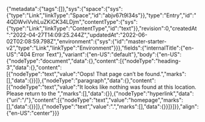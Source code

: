 {"metadata":{"tags":[]},"sys":{"space":{"sys":{"type":"Link","linkType":"Space","id":"abjv67t9l34s"}},"type":"Entry","id":"4QDWviVvhLuZKiCK34LDjm","contentType":{"sys":{"type":"Link","linkType":"ContentType","id":"text"}},"revision":0,"createdAt":"2022-04-27T14:09:25.244Z","updatedAt":"2022-06-02T02:08:59.798Z","environment":{"sys":{"id":"master-starter-v2","type":"Link","linkType":"Environment"}}},"fields":{"internalTitle":{"en-US":"404 Error Text"},"variant":{"en-US":"default"},"body":{"en-US":{"nodeType":"document","data":{},"content":[{"nodeType":"heading-3","data":{},"content":[{"nodeType":"text","value":"Oops! That page can’t be found.","marks":[],"data":{}}]},{"nodeType":"paragraph","data":{},"content":[{"nodeType":"text","value":"It looks like nothing was found at this location. Please return to the ","marks":[],"data":{}},{"nodeType":"hyperlink","data":{"uri":"/"},"content":[{"nodeType":"text","value":"homepage","marks":[],"data":{}}]},{"nodeType":"text","value":".","marks":[],"data":{}}]}]}},"align":{"en-US":"center"}}}